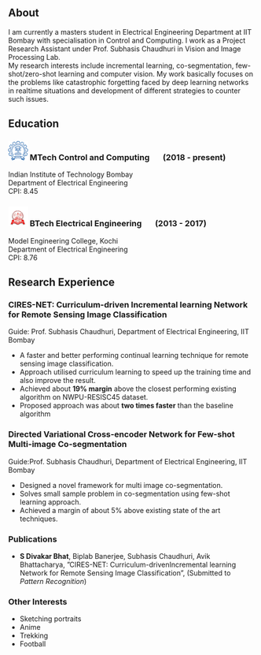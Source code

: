 ## About

I am currently a masters student in Electrical Engineering Department at IIT Bombay with specialisation in Control and Computing. I work as a Project Research Assistant under Prof. Subhasis Chaudhuri in Vision and Image Processing Lab.  
My research interests include incremental learning, co-segmentation, few-shot/zero-shot learning and computer vision. My work basically focuses on the problems like catastrophic forgetting faced by deep learning networks in realtime situations and development of different strategies to counter such issues.

## Education
### <a href="https://www.iitb.ac.in" target="_blank"><img src="/images/iitb.png" width="40"></a> MTech Control and Computing &nbsp;   &nbsp;   &nbsp; (2018 - present)&nbsp;              
Indian Institute of Technology Bombay&nbsp;        
Department of Electrical Engineering&nbsp;&nbsp;<br/> 
CPI: 8.45

### <a href="https://www.mec.ac.in" target="_blank"><img src="/images/mec.png" width="40"></a> BTech Electrical Engineering &nbsp;   &nbsp;   &nbsp; (2013 - 2017)&nbsp;   
Model Engineering College, Kochi&nbsp;       
Department of Electrical Engineering&nbsp;&nbsp;<br/>
CPI: 8.76



## Research Experience
### CIRES-NET: Curriculum-driven Incremental learning Network for Remote Sensing Image Classification 
Guide: Prof.  Subhasis Chaudhuri, Department of Electrical Engineering, IIT Bombay&nbsp;<br/>
* A faster and better performing continual learning technique for remote sensing image classification.
* Approach utilised curriculum learning to speed up the training time and also improve the result.
* Achieved about __19% margin__ above the closest performing existing algorithm on NWPU-RESISC45 dataset.
* Proposed approach was about __two times faster__ than the baseline algorithm

### Directed Variational Cross-encoder Network for Few-shot Multi-image Co-segmentation
Guide:Prof.  Subhasis Chaudhuri, Department of Electrical Engineering, IIT Bombay&nbsp;<br/>
* Designed a novel framework for multi image co-segmentation.
* Solves small sample problem in co-segmentation using few-shot learning approach.
* Achieved a margin of about 5% above existing state of the art techniques.

### Publications
* __S Divakar Bhat__, Biplab Banerjee, Subhasis Chaudhuri, Avik Bhattacharya, ”CIRES-NET: Curriculum-drivenIncremental learning Network for Remote Sensing Image Classification”, (Submitted to _Pattern Recognition_)

### Other Interests
* Sketching portraits
* Anime
* Trekking
* Football

